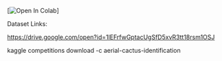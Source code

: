 [![Open In Colab](https://github.com/subhamkapoor360/MLHelpers/blob/master/Cactus-Identification/Cactus_Identification.ipynb)]

Dataset Links:

https://drive.google.com/open?id=1lEFrfwGptacUgSfD5xvR3tt18rsm1OSJ

kaggle competitions download -c aerial-cactus-identification
